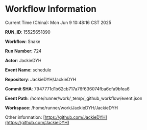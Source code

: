 # Workflow Information

Current Time (China): Mon Jun  9 10:48:16 CST 2025  

**RUN_ID**: 15525651890  

**Workflow**: Snake  

**Run Number**: 724  

**Actor**: JackieDYH  

**Event Name**: schedule  

**Repository**: JackieDYH/JackieDYH  

**Commit SHA**: 7947771d1b62cb717a76f636074fba6cfa9bfea6  

**Event Path**: /home/runner/work/_temp/_github_workflow/event.json  

**Workspace**: /home/runner/work/JackieDYH/JackieDYH  

Other information: [https://github.com/JackieDYH](https://github.com/JackieDYH)
